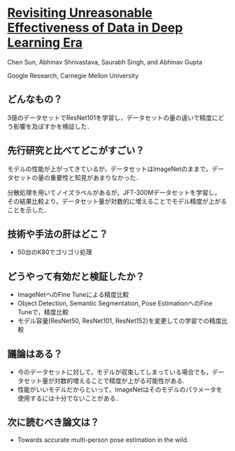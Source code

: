 # [Revisiting Unreasonable Effectiveness of Data in Deep Learning Era](https://arxiv.org/abs/1707.02968)
Chen Sun, Abhinav Shrivastava, Saurabh Singh, and Abhinav Gupta

Google Research, Carnegie Mellon University

## どんなもの？
3億のデータセットでResNet101を学習し，データセットの量の違いで精度にどう影響を及ぼすかを検証した．

## 先行研究と比べてどこがすごい？
モデルの性能が上がってきているが，データセットはImageNetのままで，データセットの量の重要性と知見があまりなかった．

分散処理を用いてノイズラベルがあるが，JFT-300Mデータセットを学習し，
その結果比較より，データセット量が対数的に増えることでモデル精度が上がることを示した．

## 技術や手法の肝はどこ？
* 50台のK80でゴリゴリ処理

## どうやって有効だと検証したか？
* ImageNetへのFine Tuneによる精度比較
* Object Detection, Semantic Segmentation, Pose EstimationへのFine Tuneで，精度比較
* モデル容量(ResNet50, ResNet101, ResNet152)を変更しての学習での精度比較

## 議論はある？
* 今のデータセットに対して，モデルが収束してしまっている場合でも，データセット量が対数的増えることで精度が上がる可能性がある.
* 性能がいいモデルだからといって，ImageNetはそのモデルのパラメータを使用するには十分でないことがある．

## 次に読むべき論文は？
* Towards accurate multi-person pose estimation in the wild.
